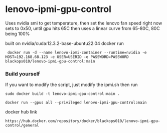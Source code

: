 # lenovo-ipmi-gpu-control
Uses nvidia smi to get temperature, then set the lenovo fan speed
right now sets to 0x50, until gpu hits 65C then uses a linear curve from 65-80C, 80C being 100%

built on  nvidia/cuda:12.3.2-base-ubuntu22.04
docker run

```
 docker run -d --name lenovo-ipmi-container --runtime=nvidia -e HOST=192.168.68.123 -e USER=USERID -e PASSWORD=PASSW0RD blackops010/lenovo-ipmi-gpu-control:main
```


### Build yourself

If you want to modify the script, just modify the ipmi.sh then run
```
sudo docker build -t lenovo-ipmi-gpu-control:main . 
```

```
docker run --gpus all --privileged lenovo-ipmi-gpu-control:main
```
docker hub link
```
https://hub.docker.com/repository/docker/blackops010/lenovo-ipmi-gpu-control/general
```
